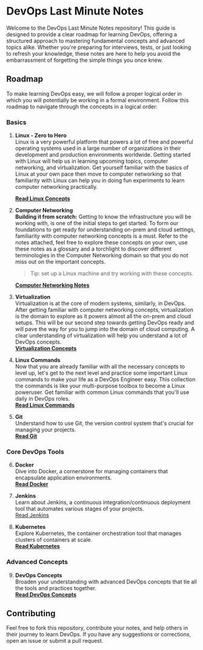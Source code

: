 # DevOps Last Minute Notes

Welcome to the DevOps Last Minute Notes repository! This guide is designed to provide a clear roadmap for learning DevOps, offering a structured approach to mastering fundamental concepts and advanced topics alike. Whether you're preparing for interviews, tests, or just looking to refresh your knowledge, these notes are here to help you avoid the embarrassment of forgetting the simple things you once knew.

## Roadmap
To make learning DevOps easy, we will follow a proper logical order in which you will potentially be working in a formal environment.
Follow this roadmap to navigate through the concepts in a logical order:

### Basics

1. **Linux - Zero to Hero**  
   Linux is a very powerful platform that powers a lot of free and powerful operating systems used in a large number of organizations in their development and production environments        worldwide. Getting started with Linux will help us in learning upcoming topics, computer networking, and virtualization. Get yourself familiar with the basics of Linux at your own        pace then move to computer networking so that familiarity with Linux can help you in doing fun experiments to learn computer networking practically.

   [**Read Linux Concepts**](linux-concepts.md)
   
2. **Computer Networking**  
   **Building it from scratch:** Getting to know the infrastructure you will be working with, is one of the initial steps to get started. To form our foundations to get ready for            understanding on-prem and cloud settings, familiarity with computer networking concepts is a must. Refer to the notes attached, feel free to explore these concepts on your own, use 
   these notes as a glossary and a torchlight to discover different terminologies in the Computer Networking domain so that you do not miss out on the important concepts.
   > Tip: set up a Linux machine and try working with these concepts.
   
   [**Computer Networking Notes**](computer-networking.md)

3. **Virtualization**  
   Virtualization is at the core of modern systems, similarly, in DevOps. After getting familiar with computer networking concepts, virtualization is the domain to explore as it powers      almost all the on-prem and cloud setups. This will be our second step towards getting DevOps ready and will pave the way for you to jump into the domain of cloud computing.
   A clear understanding of virtualization will help you understand a lot of DevOps concepts.  
   [**Virtualization Concepts**](virtualization.md)

4. **Linux Commands**  
   Now that you are already familiar with all the necessary concepts to level up, let's get to the next level and practice some important Linux commands to make your life as a DevOps        Engineer easy. This collection the commands is like your multi-purpose toolbox to become a Linux poweruser. Get familiar with common Linux commands that you'll use daily in DevOps        roles.  
   [**Read Linux Commands**](linux-commands.md)

5. **Git**  
   Understand how to use Git, the version control system that's crucial for managing your projects.  
   [**Read Git**](git.md)

### Core DevOps Tools

6. **Docker**  
   Dive into Docker, a cornerstone for managing containers that encapsulate application environments.  
   [**Read Docker**](docker.md)

7. **Jenkins**  
   Learn about Jenkins, a continuous integration/continuous deployment tool that automates various stages of your projects.  
   [Read Jenkins](jenkins.md)

8. **Kubernetes**  
   Explore Kubernetes, the container orchestration tool that manages clusters of containers at scale.  
   [**Read Kubernetes**](kubernetes.md)

### Advanced Concepts

9. **DevOps Concepts**  
   Broaden your understanding with advanced DevOps concepts that tie all the tools and practices together.  
   [**Read DevOps Concepts**](devops-concepts.md)

## Contributing

Feel free to fork this repository, contribute your notes, and help others in their journey to learn DevOps. If you have any suggestions or corrections, open an issue or submit a pull request.
